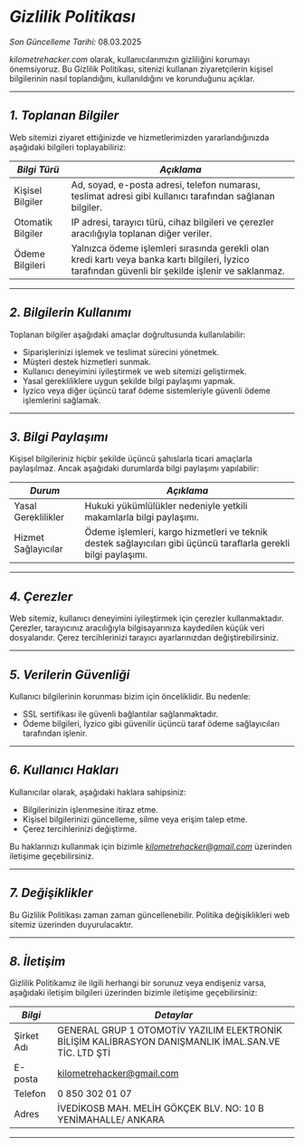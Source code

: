 # *Gizlilik Politikası*
*Son Güncelleme Tarihi:* 08.03.2025

*kilometrehacker.com* olarak, kullanıcılarımızın gizliliğini korumayı önemsiyoruz. Bu Gizlilik Politikası, sitenizi kullanan ziyaretçilerin kişisel bilgilerinin nasıl toplandığını, kullanıldığını ve korunduğunu açıklar.

---

## *1. Toplanan Bilgiler*
Web sitemizi ziyaret ettiğinizde ve hizmetlerimizden yararlandığınızda aşağıdaki bilgileri toplayabiliriz:

| *Bilgi Türü*       | *Açıklama*  |
|----------------------|--------------|
| Kişisel Bilgiler  | Ad, soyad, e-posta adresi, telefon numarası, teslimat adresi gibi kullanıcı tarafından sağlanan bilgiler. |
| Otomatik Bilgiler | IP adresi, tarayıcı türü, cihaz bilgileri ve çerezler aracılığıyla toplanan diğer veriler. |
| Ödeme Bilgileri   | Yalnızca ödeme işlemleri sırasında gerekli olan kredi kartı veya banka kartı bilgileri, İyzico tarafından güvenli bir şekilde işlenir ve saklanmaz. |

---

## *2. Bilgilerin Kullanımı*
Toplanan bilgiler aşağıdaki amaçlar doğrultusunda kullanılabilir:

- Siparişlerinizi işlemek ve teslimat sürecini yönetmek.
- Müşteri destek hizmetleri sunmak.
- Kullanıcı deneyimini iyileştirmek ve web sitemizi geliştirmek.
- Yasal gerekliliklere uygun şekilde bilgi paylaşımı yapmak.
- İyzico veya diğer üçüncü taraf ödeme sistemleriyle güvenli ödeme işlemlerini sağlamak.

---

## *3. Bilgi Paylaşımı*
Kişisel bilgileriniz hiçbir şekilde üçüncü şahıslarla ticari amaçlarla paylaşılmaz. Ancak aşağıdaki durumlarda bilgi paylaşımı yapılabilir:

| *Durum*            | *Açıklama* |
|----------------------|-------------|
| Yasal Gereklilikler | Hukuki yükümlülükler nedeniyle yetkili makamlarla bilgi paylaşımı. |
| Hizmet Sağlayıcılar | Ödeme işlemleri, kargo hizmetleri ve teknik destek sağlayıcıları gibi üçüncü taraflarla gerekli bilgi paylaşımı. |

---

## *4. Çerezler*
Web sitemiz, kullanıcı deneyimini iyileştirmek için çerezler kullanmaktadır. Çerezler, tarayıcınız aracılığıyla bilgisayarınıza kaydedilen küçük veri dosyalarıdır. Çerez tercihlerinizi tarayıcı ayarlarınızdan değiştirebilirsiniz.

---

## *5. Verilerin Güvenliği*
Kullanıcı bilgilerinin korunması bizim için önceliklidir. Bu nedenle:

- SSL sertifikası ile güvenli bağlantılar sağlanmaktadır.
- Ödeme bilgileri, İyzico gibi güvenilir üçüncü taraf ödeme sağlayıcıları tarafından işlenir.

---

## *6. Kullanıcı Hakları*
Kullanıcılar olarak, aşağıdaki haklara sahipsiniz:

- Bilgilerinizin işlenmesine itiraz etme.
- Kişisel bilgilerinizi güncelleme, silme veya erişim talep etme.
- Çerez tercihlerinizi değiştirme.

Bu haklarınızı kullanmak için bizimle *kilometrehacker@gmail.com* üzerinden iletişime geçebilirsiniz.

---

## *7. Değişiklikler*
Bu Gizlilik Politikası zaman zaman güncellenebilir. Politika değişiklikleri web sitemiz üzerinden duyurulacaktır.

---

## *8. İletişim*
Gizlilik Politikamız ile ilgili herhangi bir sorunuz veya endişeniz varsa, aşağıdaki iletişim bilgileri üzerinden bizimle iletişime geçebilirsiniz:

| *Bilgi*              | *Detaylar* |
|-----------------------|-------------|
| Şirket Adı         | GENERAL GRUP 1 OTOMOTİV YAZILIM ELEKTRONİK BİLİŞİM KALİBRASYON DANIŞMANLIK İMAL.SAN.VE TİC. LTD ŞTİ |
| E-posta            | kilometrehacker@gmail.com |
| Telefon            | 0 850 302 01 07 |
| Adres              | İVEDİKOSB MAH. MELİH GÖKÇEK BLV. NO: 10 B YENİMAHALLE/ ANKARA |

---

<!-- 
# Privacy Policy

_Last updated_: March 15, 2023

This Privacy Policy describes Our policies and procedures on the collection, use and disclosure of Your information when You use the Service and tells You about Your privacy rights and how the law protects You.

We use Your Personal data to provide and improve the Service. By using the Service, You agree to the collection and use of information in accordance with this Privacy Policy. This Privacy Policy is just a Demo.

## Interpretation and Definitions

### Interpretation

The words of which the initial letter is capitalized have meanings defined under the following conditions. The following definitions shall have the same meaning regardless of whether they appear in singular or in plural.

### Definitions

For the purposes of this Privacy Policy:

- **Account** means a unique account created for You to access our Service or parts of our Service.
- **Company** (referred to as either "the Company", "We", "Us" or "Our" in this Agreement) refers to TailNext LLC, 1 Cupertino, CA 95014.
- **Cookies** are small files that are placed on Your computer, mobile device or any other device by a website, containing the details of Your browsing history on that website among its many uses.
- **Country** refers to: California, United States
- **Device** means any device that can access the Service such as a computer, a cellphone or a digital tablet.
- **Personal Data** is any information that relates to an identified or identifiable individual.
- **Service** refers to the Website.
- **Service Provider** means any natural or legal person who processes the data on behalf of the Company. It refers to third-party companies or individuals employed by the Company to facilitate the Service, to provide the Service on behalf of the Company, to perform services related to the Service or to assist the Company in analyzing how the Service is used.
- **Usage Data** refers to data collected automatically, either generated by the use of the Service or from the Service infrastructure itself (for example, the duration of a page visit).
- **Website** refers to TailNext, accessible from [https://tailnext.vercel.app](https://tailnext.vercel.app)
- **You** means the individual accessing or using the Service, or the company, or other legal entity on behalf of which such individual is accessing or using the Service, as applicable.

## Collecting and Using Your Personal Data

### Types of Data Collected

#### Personal Data

While using Our Service, We may ask You to provide Us with certain personally identifiable information that can be used to contact or identify You. Personally identifiable information may include, but is not limited to:

- Usage Data

#### Usage Data

Usage Data is collected automatically when using the Service.

Usage Data may include information such as Your Device's Internet Protocol address (e.g. IP address), browser type, browser version, the pages of our Service that You visit, the time and date of Your visit, the time spent on those pages, unique device identifiers and other diagnostic data.

When You access the Service by or through a mobile device, We may collect certain information automatically, including, but not limited to, the type of mobile device You use, Your mobile device unique ID, the IP address of Your mobile device, Your mobile operating system, the type of mobile Internet browser You use, unique device identifiers and other diagnostic data.

We may also collect information that Your browser sends whenever You visit our Service or when You access the Service by or through a mobile device.

#### Tracking Technologies and Cookies

We use Cookies and similar tracking technologies to track the activity on Our Service and store certain information. Tracking technologies used are beacons, tags, and scripts to collect and track information and to improve and analyze Our Service. The technologies We use may include:

- **Cookies or Browser Cookies.** A cookie is a small file placed on Your Device. You can instruct Your browser to refuse all Cookies or to indicate when a Cookie is being sent. However, if You do not accept Cookies, You may not be able to use some parts of our Service. Unless you have adjusted Your browser setting so that it will refuse Cookies, our Service may use Cookies.
- **Web Beacons.** Certain sections of our Service and our emails may contain small electronic files known as web beacons (also referred to as clear gifs, pixel tags, and single-pixel gifs) that permit the Company, for example, to count users who have visited those pages or opened an email and for other related website statistics (for example, recording the popularity of a certain section and verifying system and server integrity).

Cookies can be "Persistent" or "Session" Cookies. Persistent Cookies remain on Your personal computer or mobile device when You go offline, while Session Cookies are deleted as soon as You close Your web browser.

We use both Session and Persistent Cookies for the purposes set out below:

- **Necessary / Essential Cookies**

  Type: Session Cookies

  Administered by: Us

  Purpose: These Cookies are essential to provide You with services available through the Website and to enable You to use some of its features. They help to authenticate users and prevent fraudulent use of user accounts. Without these Cookies, the services that You have asked for cannot be provided, and We only use these Cookies to provide You with those services.

- **Cookies Policy / Notice Acceptance Cookies**

  Type: Persistent Cookies

  Administered by: Us

  Purpose: These Cookies identify if users have accepted the use of cookies on the Website.

- **Functionality Cookies**

  Type: Persistent Cookies

  Administered by: Us

  Purpose: These Cookies allow us to remember choices You make when You use the Website, such as remembering your login details or language preference. The purpose of these Cookies is to provide You with a more personal experience and to avoid You having to re-enter your preferences every time You use the Website.

For more information about the cookies we use and your choices regarding cookies, please visit our Cookies Policy or the Cookies section of our Privacy Policy.

## Use of Your Personal Data

The Company may use Personal Data for the following purposes:

- **To provide and maintain our Service**, including to monitor the usage of our Service.
- **To manage Your Account:** to manage Your registration as a user of the Service. The Personal Data You provide can give You access to different functionalities of the Service that are available to You as a registered user.
- **For the performance of a contract:** the development, compliance and undertaking of the purchase contract for the products, items or services You have purchased or of any other contract with Us through the Service.
- **To contact You:** To contact You by email, telephone calls, SMS, or other equivalent forms of electronic communication, such as a mobile application's push notifications regarding updates or informative communications related to the functionalities, products or contracted services, including the security updates, when necessary or reasonable for their implementation.
- **To provide You** with news, special offers and general information about other goods, services and events which we offer that are similar to those that you have already purchased or enquired about unless You have opted not to receive such information.
- **To manage Your requests:** To attend and manage Your requests to Us.
- **For business transfers:** We may use Your information to evaluate or conduct a merger, divestiture, restructuring, reorganization, dissolution, or other sale or transfer of some or all of Our assets, whether as a going concern or as part of bankruptcy, liquidation, or similar proceeding, in which Personal Data held by Us about our Service users is among the assets transferred.
- **For other purposes**: We may use Your information for other purposes, such as data analysis, identifying usage trends, determining the effectiveness of our promotional campaigns and to evaluate and improve our Service, products, services, marketing and your experience.

We may share Your personal information in the following situations:

- **With Service Providers:** We may share Your personal information with Service Providers to monitor and analyze the use of our Service, to contact You.
- **For business transfers:** We may share or transfer Your personal information in connection with, or during negotiations of, any merger, sale of Company assets, financing, or acquisition of all or a portion of Our business to another company.
- **With Affiliates:** We may share Your information with Our affiliates, in which case we will require those affiliates to honor this Privacy Policy. Affiliates include Our parent company and any other subsidiaries, joint venture partners or other companies that We control or that are under common control with Us.
- **With business partners:** We may share Your information with Our business partners to offer You certain products, services or promotions.
- **With other users:** when You share personal information or otherwise interact in the public areas with other users, such information may be viewed by all users and may be publicly distributed outside.
- **With Your consent**: We may disclose Your personal information for any other purpose with Your consent.

## Retention of Your Personal Data

The Company will retain Your Personal Data only for as long as is necessary for the purposes set out in this Privacy Policy. We will retain and use Your Personal Data to the extent necessary to comply with our legal obligations (for example, if we are required to retain your data to comply with applicable laws), resolve disputes, and enforce our legal agreements and policies.

The Company will also retain Usage Data for internal analysis purposes. Usage Data is generally retained for a shorter period of time, except when this data is used to strengthen the security or to improve the functionality of Our Service, or We are legally obligated to retain this data for longer time periods.

## Transfer of Your Personal Data

Your information, including Personal Data, is processed at the Company's operating offices and in any other places where the parties involved in the processing are located. It means that this information may be transferred to — and maintained on — computers located outside of Your state, province, country or other governmental jurisdiction where the data protection laws may differ than those from Your jurisdiction.

Your consent to this Privacy Policy followed by Your submission of such information represents Your agreement to that transfer.

The Company will take all steps reasonably necessary to ensure that Your data is treated securely and in accordance with this Privacy Policy and no transfer of Your Personal Data will take place to an organization or a country unless there are adequate controls in place including the security of Your data and other personal information.

## Delete Your Personal Data

You have the right to delete or request that We assist in deleting the Personal Data that We have collected about You.

Our Service may give You the ability to delete certain information about You from within the Service.

You may update, amend, or delete Your information at any time by signing in to Your Account, if you have one, and visiting the account settings section that allows you to manage Your personal information. You may also contact Us to request access to, correct, or delete any personal information that You have provided to Us.

Please note, however, that We may need to retain certain information when we have a legal obligation or lawful basis to do so.

## Disclosure of Your Personal Data

### Business Transactions

If the Company is involved in a merger, acquisition or asset sale, Your Personal Data may be transferred. We will provide notice before Your Personal Data is transferred and becomes subject to a different Privacy Policy.

#### Law enforcement

Under certain circumstances, the Company may be required to disclose Your Personal Data if required to do so by law or in response to valid requests by public authorities (e.g. a court or a government agency).

#### Other legal requirements

The Company may disclose Your Personal Data in the good faith belief that such action is necessary to:

- Comply with a legal obligation
- Protect and defend the rights or property of the Company
- Prevent or investigate possible wrongdoing in connection with the Service
- Protect the personal safety of Users of the Service or the public
- Protect against legal liability

## Security of Your Personal Data

The security of Your Personal Data is important to Us, but remember that no method of transmission over the Internet, or method of electronic storage is 100% secure. While We strive to use commercially acceptable means to protect Your Personal Data, We cannot guarantee its absolute security.

## Children's Privacy

Our Service does not address anyone under the age of 13. We do not knowingly collect personally identifiable information from anyone under the age of 13. If You are a parent or guardian and You are aware that Your child has provided Us with Personal Data, please contact Us. If We become aware that We have collected Personal Data from anyone under the age of 13 without verification of parental consent, We take steps to remove that information from Our servers.

If We need to rely on consent as a legal basis for processing Your information and Your country requires consent from a parent, We may require Your parent's consent before We collect and use that information.

## Links to Other Websites

Our Service may contain links to other websites that are not operated by Us. If You click on a third party link, You will be directed to that third party's site. We strongly advise You to review the Privacy Policy of every site You visit.

We have no control over and assume no responsibility for the content, privacy policies or practices of any third party sites or services.

## Changes to this Privacy Policy

We may update Our Privacy Policy from time to time. We will notify You of any changes by posting the new Privacy Policy on this page.

We will let You know via email and/or a prominent notice on Our Service, prior to the change becoming effective and update the "Last updated" date at the top of this Privacy Policy.

You are advised to review this Privacy Policy periodically for any changes. Changes to this Privacy Policy are effective when they are posted on this page.

## Contact Us

If you have any questions about this Privacy Policy, You can contact us:

- By email: [somecoolemail@domain.com](mailto:somecoolemail@domain.com) -->

